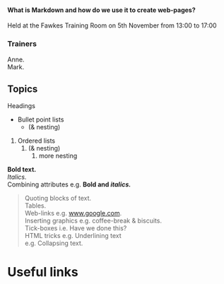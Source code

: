 #### What is Markdown and how do we use it to create web-pages?
Held at the Fawkes Training Room on 5th November from 13:00 to 17:00  

### Trainers
Anne.   
Mark.   

## Topics
Headings   
* Bullet point lists
    * (& nesting)   
1. Ordered lists
   1. (& nesting)   
      1. more nesting   

__Bold text.__   
_Italics._   
Combining attributes  e.g. __Bold and *italics.*__   
> Quoting blocks of text.   
Tables.   
Web-links             e.g. www.google.com.   
Inserting graphics    e.g. coffee-break & biscuits.   
Tick-boxes            i.e. Have we done this?    
HTML tricks           e.g. Underlining text     
                      e.g. Collapsing text.    

# Useful links
